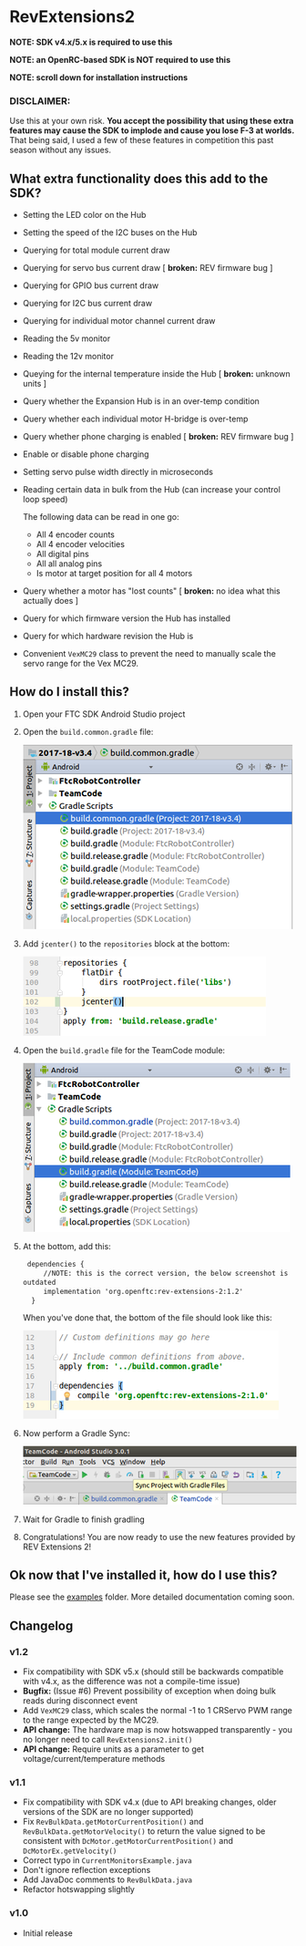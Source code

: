 # RevExtensions2

**NOTE: SDK v4.x/5.x is required to use this**

**NOTE: an OpenRC-based SDK is NOT required to use this**

**NOTE: scroll down for installation instructions**

### DISCLAIMER:

Use this at your own risk. **You accept the possibility that using these extra features may cause the SDK to implode and cause you lose F-3 at worlds.**
That being said, I used a few of these features in competition this past season without any issues.

## What extra functionality does this add to the SDK?

 - Setting the LED color on the Hub
 - Setting the speed of the I2C buses on the Hub
 - Querying for total module current draw
 - Querying for servo bus current draw [ **broken:** REV firmware bug ]
 - Querying for GPIO bus current draw
 - Querying for I2C bus current draw
 - Querying for individual motor channel current draw
 - Reading the 5v monitor
 - Reading the 12v monitor
 - Queying for the internal temperature inside the Hub [ **broken:** unknown units ]
 - Query whether the Expansion Hub is in an over-temp condition
 - Query whether each individual motor H-bridge is over-temp
 - Query whether phone charging is enabled [ **broken:** REV firmware bug ]
 - Enable or disable phone charging
 - Setting servo pulse width directly in microseconds
 - Reading certain data in bulk from the Hub (can increase your control loop speed)
     
     The following data can be read in one go:

     - All 4 encoder counts
     - All 4 encoder velocities
     - All digital pins
     - All all analog pins
     - Is motor at target position for all 4 motors

 - Query whether a motor has "lost counts" [ **broken:** no idea what this actually does ]
 - Query for which firmware version the Hub has installed
 - Query for which hardware revision the Hub is
 - Convenient `VexMC29` class to prevent the need to manually scale the servo range for the Vex MC29.

## How do I install this?

1. Open your FTC SDK Android Studio project
2. Open the `build.common.gradle` file:

    ![img-her](doc/images/build-common-gradle.png)

3. Add `jcenter()` to the `repositories` block at the bottom:

    ![img-her](doc/images/jcenter.png)

4. Open the `build.gradle` file for the TeamCode module:

    ![img-her](doc/images/teamcode-gradle.png)

5. At the bottom, add this:

        dependencies {
            //NOTE: this is the correct version, the below screenshot is outdated
            implementation 'org.openftc:rev-extensions-2:1.2'
         }

    When you've done that, the bottom of the file should look like this:

    ![img-her](doc/images/gradledepend.png)

6. Now perform a Gradle Sync:

    ![img-her](doc/images/gradle-sync.png)

7. Wait for Gradle to finish gradling

8. Congratulations! You are now ready to use the new features provided by REV Extensions 2!


## Ok now that I've installed it, how do I use this?

Please see the [examples](examples/src/main/java/org/openftc/revextensions2/examples) folder. More detailed documentation coming soon.

## Changelog

### v1.2

 - Fix compatibility with SDK v5.x (should still be backwards compatible with v4.x, as the difference was not a compile-time issue)
 - **Bugfix:** (Issue #6) Prevent possibility of exception when doing bulk reads during disconnect event
 - Add `VexMC29` class, which scales the normal -1 to 1 CRServo PWM range to the range expected by the MC29.
 - **API change:** The hardware map is now hotswapped transparently - you no longer need to call `RevExtensions2.init()`
 - **API change:** Require units as a parameter to get voltage/current/temperature methods

### v1.1

 - Fix compatibility with SDK v4.x (due to API breaking changes, older versions of the SDK are no longer supported)
 - Fix `RevBulkData.getMotorCurrentPosition()` and `RevBulkData.getMotorVelocity()` to return the value signed to be consistent with `DcMotor.getMotorCurrentPosition()` and `DcMotorEx.getVelocity()`
 - Correct typo in `CurrentMonitorsExample.java`
 - Don't ignore reflection exceptions
 - Add JavaDoc comments to `RevBulkData.java`
 - Refactor hotswapping slightly

### v1.0

 - Initial release
